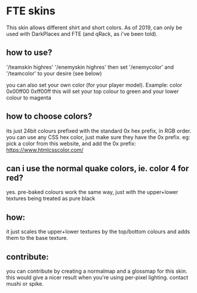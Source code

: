# FTE skins
This skin allows different shirt and short colors. As of 2019, can only be used with DarkPlaces and FTE (and qRack, as i've been told).

## how to use?
'/teamskin highres'
'/enemyskin highres'
then set '/enemycolor' and '/teamcolor' to your desire (see below)

you can also set your own color (for your player model). Example:
color 0x00ff00 0xff00ff
this will set your top colour to green and your lower colour to magenta

## how to choose colors?
its just 24bit colours prefixed with the standard 0x hex prefix, in RGB order.
you can use any CSS hex color, just make sure they have the 0x prefix.
eg: pick a color from this website, and add the 0x prefix: https://www.htmlcsscolor.com/

## can i use the normal quake colors, ie. color 4 for red?
yes. pre-baked colours work the same way, just with the upper+lower textures being treated as pure black


## how:
it just scales the upper+lower textures by the top/bottom colours and adds them to the base texture.

## contribute:
you can contribute by creating a normalmap and a glossmap for this skin. this would give a nicer result when you're using per-pixel lighting. contact mushi or spike.

 
 
